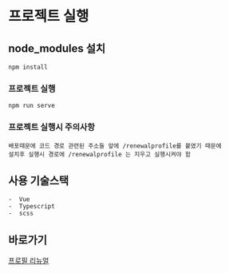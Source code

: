 # 프로젝트 실행
## node_modules 설치
```
npm install
```

### 프로젝트 실행
```
npm run serve
```
### 프로젝트 실행시 주의사항
```
배포때문에 코드 경로 관련된 주소들 앞에 /renewalprofile를 붙였기 때문에
설치후 실행시 경로에 /renewalprofile 는 지우고 실행시켜야 함
```

## 사용 기술스택
```
-  Vue
-  Typescript
-  scss
```

## 바로가기
<a href="https://lyd1040.github.io/renewalprofile">프로필 리뉴얼</a>
